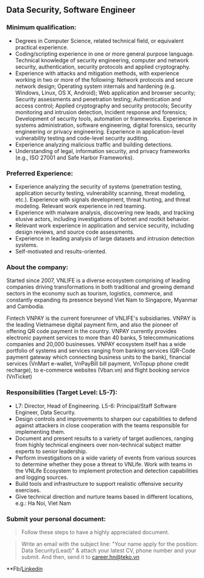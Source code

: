 ## Data Security, Software Engineer

### Minimum qualification:
- Degrees in Computer Science, related technical field, or equivalent practical experience.
- Coding/scripting experience in one or more general purpose language. Technical knowledge of security engineering, computer and network security, authentication, security protocols and applied cryptography.
- Experience with attacks and mitigation methods, with experience working in two or more of the following: Network protocols and secure network design; Operating system internals and hardening (e.g. Windows, Linux, OS X, Android); Web application and browser security; Security assessments and penetration testing; Authentication and access control; Applied cryptography and security protocols; Security monitoring and intrusion detection, Incident response and forensics; Development of security tools, automation or frameworks. Experience in systems administration, software engineering, digital forensics, security engineering or privacy engineering. Experience in application-level vulnerability testing and code-level security auditing.
- Experience analyzing malicious traffic and building detections.
- Understanding of legal, information security, and privacy frameworks (e.g., ISO 27001 and Safe Harbor Frameworks).

### Preferred Experience:
- Experience analyzing the security of systems (penetration testing, application security testing, vulnerability scanning, threat modeling, etc.). Experience with signals development, threat hunting, and threat modeling. Relevant work experience in red teaming.
- Experience with malware analysis, discovering new leads, and tracking elusive actors, including investigations of botnet and rootkit behavior.
- Relevant work experience in application and service security, including design reviews, and source code assessments.
- Experience in leading analysis of large datasets and intrusion detection systems.
- Self-motivated and results-oriented.

### About the company:
Started since 2007, VNLIFE is a diverse ecosystem comprising of leading companies driving transformations in both traditional and growing demand sectors in the economy such as tourism, logistics, commerce, and constantly expanding its presence beyond Viet Nam to Singapore, Myanmar and Cambodia.

Fintech VNPAY is the current forerunner of VNLIFE's subsidiaries. VNPAY is the leading Vietnamese digital payment firm, and also the pioneer of offering QR code payment in the country. VNPAY currently provides electronic payment services to more than 40 banks, 5 telecommunications companies and 20,000 businesses. VNPAY ecosystem itself has a wide portfolio of systems and services ranging from banking services (QR-Code payment gateway which connecting business units to the bank), financial services (VnMart e-wallet, VnPayBill bill payment, VnTopup phone credit recharge), to e-commerce websites (Vban.vn) and flight booking service (VnTicket)

### Responsibilities (Target Level: L5-7):
- L7: Director, Head of Engineering. L5-6: Principal/Staff Software Engineer, Data Security.
- Design controls and improvements to sharpen our capabilities to defend against attackers in close cooperation with the teams responsible for implementing them.
- Document and present results to a variety of target audiences, ranging from highly technical engineers over non-technical subject matter experts to senior leadership.
- Perform investigations on a wide variety of events from various sources to determine whether they pose a threat to VNLife. Work with teams in the VNLife Ecosystem to implement protection and detection capabilities and logging sources.
- Build tools and infrastructure to support realistic offensive security exercises.
- Give technical direction and nurture teams based in different locations, e.g.: Ha Noi, Viet Nam
### Submit your personal document:
> Follow these steps to have a highly appreciated document.

> Write an email with the subject line: "Your name apply for the position: Data Security(Lead)" & attach your latest CV, phone number and your submit. And then, send it to [career.hn@teko.vn](career.hn@teko.vn)

**Fb/[Linkedin](https://www.linkedin.com/in/hoaitrang13/)
